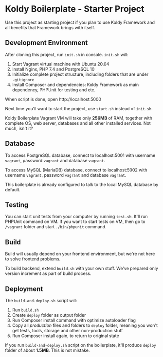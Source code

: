 # Koldy Boilerplate - Starter Project

Use this project as starting project if you plan to use Koldy Framework and all benefits that Framework brings with itself.

## Development Environment

After cloning this project, run `init.sh` in console. `init.sh` will:

1. Start Vagrant virtual machine with Ubuntu 20.04
2. Install Nginx, PHP 7.4 and PostgreSQL 10
3. Initialize complete project structure, including folders that are under `.gitignore`
4. Install Composer and dependencies: Koldy Framework as main dependency, PHPUnit for testing and etc.

When script is done, open http://localhost:5000

Next time you'll want to start the project, use `start.sh` instead of `init.sh`.

Koldy Boilerplate Vagrant VM will take only **256MB** of RAM, together with complete OS, web server, databases and
all other installed services. Not much, isn't it?


## Database

To access PostgreSQL database, connect to localhost:5001 with username `vagrant`, password `vagrant` and database `vagrant`.

To access MySQL (MariaDB) database, connect to localhost:5002 with username `vagrant`, password `vagrant` and database `vagrant`.

This boilerplate is already configured to talk to the local MySQL database by default.


## Testing

You can start unit tests from your computer by running `test.sh`. It'll run PHPUnit command on VM. If you want to start tests
on VM, then go to `/vagrant` folder and start `./bin/phpunit` command.


## Build

Build will usually depend on your frontend environment, but we're not here to solve frontend problems.

To build backend, extend `build.sh` with your own stuff. We've prepared only version increment as part of build process.


## Deployment

The `build-and-deploy.sh` script will:

1. Run `build.sh`
2. Create `deploy` folder as output folder
3. Run Composer install command with optimize autoloader flag
4. Copy all *production* files and folders to `deploy` folder, meaning you won't get tests, tools, storage and other non-production stuff
5. Run Composer install again, to return to original state

If you run `build-and-deploy.sh` script on the boilerplate, it'll produce `deploy` folder of about **1.5MB**. This is not mistake.
